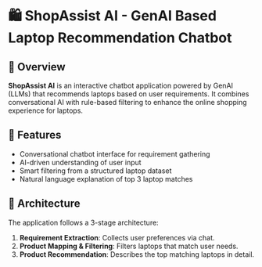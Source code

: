 
# 🛍️ ShopAssist AI - GenAI Based Laptop Recommendation Chatbot

## 📌 Overview
**ShopAssist AI** is an interactive chatbot application powered by GenAI (LLMs) that recommends laptops based on user requirements. It combines conversational AI with rule-based filtering to enhance the online shopping experience for laptops.

## 🚀 Features
- Conversational chatbot interface for requirement gathering
- AI-driven understanding of user input
- Smart filtering from a structured laptop dataset
- Natural language explanation of top 3 laptop matches

## 🧠 Architecture
The application follows a 3-stage architecture:
1. **Requirement Extraction**: Collects user preferences via chat.
2. **Product Mapping & Filtering**: Filters laptops that match user needs.
3. **Product Recommendation**: Describes the top matching laptops in detail.


